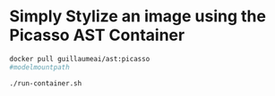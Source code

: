 # Simply Stylize an image using the Picasso AST Container 

```sh
docker pull guillaumeai/ast:picasso
#modelmountpath

./run-container.sh
```

